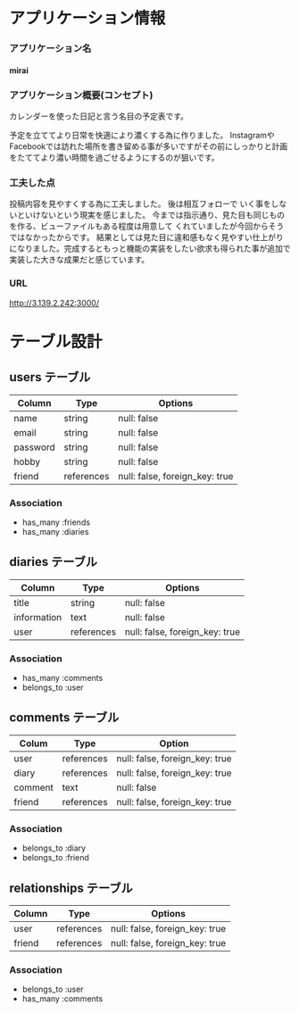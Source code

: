 # アプリケーション情報

### アプリケーション名

#### mirai


### アプリケーション概要(コンセプト)
カレンダーを使った日記と言う名目の予定表です。

予定を立ててより日常を快適により濃くする為に作りました。
InstagramやFacebookでは訪れた場所を書き留める事が多いですがその前にしっかりと計画をたててより濃い時間を過ごせるようにするのが狙いです。

### 工夫した点
投稿内容を見やすくする為に工夫しました。
後は相互フォローで
いく事をしないといけないという現実を感じました。
今までは指示通り、見た目も同じものを作る、ビューファイルもある程度は用意して
くれていましたが今回からそうではなかったからです。
結果としては見た目に違和感もなく見やすい仕上がりになりました。完成するともっと機能の実装をしたい欲求も得られた事が追加で実装した大きな成果だと感じています。


### URL
http://3.139.2.242:3000/


# テーブル設計 


## users テーブル

| Column   | Type   | Options     |
| -------- | ------ | ----------- |
| name        | string | null: false |
| email           | string | null: false |
| password        | string | null: false |
| hobby          |  string | null: false |
| friend        | references|  null: false, foreign_key: true |

### Association

- has_many :friends
- has_many :diaries

## diaries テーブル

| Column       | Type     | Options     |
| ------------ | ------   | ----------- |
| title        | string   | null: false |
| information  | text     | null: false |
| user         | references|  null: false, foreign_key: true |
### Association

- has_many      :comments
- belongs_to   :user
## comments テーブル
| Colum   | Type  |Option      |
| ------- | ----- | -----------|
| user      | references |  null: false, foreign_key: true |
| diary      | references |  null: false, foreign_key: true |
| comment   | text     | null: false |
| friend   | references |  null: false, foreign_key: true |
### Association

- belongs_to :diary
- belongs_to :friend
## relationships テーブル

| Column       | Type   | Options    |      
| -------------|--------|------------|
| user         | references |  null: false, foreign_key: true |
| friend       | references |  null: false, foreign_key: true |


### Association

- belongs_to :user
- has_many   :comments
